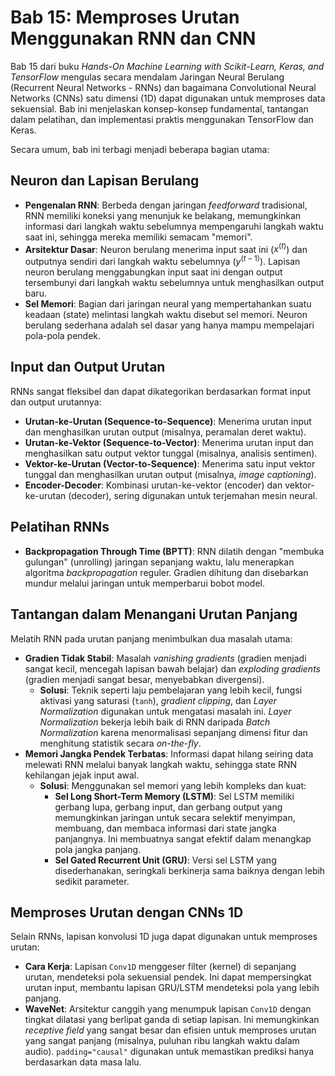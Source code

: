 # Bab 15: Memproses Urutan Menggunakan RNN dan CNN

Bab 15 dari buku *Hands-On Machine Learning with Scikit-Learn, Keras, and TensorFlow* mengulas secara mendalam Jaringan Neural Berulang (Recurrent Neural Networks - RNNs) dan bagaimana Convolutional Neural Networks (CNNs) satu dimensi (1D) dapat digunakan untuk memproses data sekuensial. Bab ini menjelaskan konsep-konsep fundamental, tantangan dalam pelatihan, dan implementasi praktis menggunakan TensorFlow dan Keras.

Secara umum, bab ini terbagi menjadi beberapa bagian utama:

## Neuron dan Lapisan Berulang

* **Pengenalan RNN**: Berbeda dengan jaringan *feedforward* tradisional, RNN memiliki koneksi yang menunjuk ke belakang, memungkinkan informasi dari langkah waktu sebelumnya mempengaruhi langkah waktu saat ini, sehingga mereka memiliki semacam "memori".
* **Arsitektur Dasar**: Neuron berulang menerima input saat ini ($x^{(t)}$) dan outputnya sendiri dari langkah waktu sebelumnya ($y^{(t-1)}$). Lapisan neuron berulang menggabungkan input saat ini dengan output tersembunyi dari langkah waktu sebelumnya untuk menghasilkan output baru.
* **Sel Memori**: Bagian dari jaringan neural yang mempertahankan suatu keadaan (state) melintasi langkah waktu disebut sel memori. Neuron berulang sederhana adalah sel dasar yang hanya mampu mempelajari pola-pola pendek.

## Input dan Output Urutan

RNNs sangat fleksibel dan dapat dikategorikan berdasarkan format input dan output urutannya:
* **Urutan-ke-Urutan (Sequence-to-Sequence)**: Menerima urutan input dan menghasilkan urutan output (misalnya, peramalan deret waktu).
* **Urutan-ke-Vektor (Sequence-to-Vector)**: Menerima urutan input dan menghasilkan satu output vektor tunggal (misalnya, analisis sentimen).
* **Vektor-ke-Urutan (Vector-to-Sequence)**: Menerima satu input vektor tunggal dan menghasilkan urutan output (misalnya, *image captioning*).
* **Encoder-Decoder**: Kombinasi urutan-ke-vektor (encoder) dan vektor-ke-urutan (decoder), sering digunakan untuk terjemahan mesin neural.

## Pelatihan RNNs

* **Backpropagation Through Time (BPTT)**: RNN dilatih dengan "membuka gulungan" (unrolling) jaringan sepanjang waktu, lalu menerapkan algoritma *backpropagation* reguler. Gradien dihitung dan disebarkan mundur melalui jaringan untuk memperbarui bobot model.

## Tantangan dalam Menangani Urutan Panjang

Melatih RNN pada urutan panjang menimbulkan dua masalah utama:
* **Gradien Tidak Stabil**: Masalah *vanishing gradients* (gradien menjadi sangat kecil, mencegah lapisan bawah belajar) dan *exploding gradients* (gradien menjadi sangat besar, menyebabkan divergensi).
    * **Solusi**: Teknik seperti laju pembelajaran yang lebih kecil, fungsi aktivasi yang saturasi (`tanh`), *gradient clipping*, dan *Layer Normalization* digunakan untuk mengatasi masalah ini. *Layer Normalization* bekerja lebih baik di RNN daripada *Batch Normalization* karena menormalisasi sepanjang dimensi fitur dan menghitung statistik secara *on-the-fly*.
* **Memori Jangka Pendek Terbatas**: Informasi dapat hilang seiring data melewati RNN melalui banyak langkah waktu, sehingga state RNN kehilangan jejak input awal.
    * **Solusi**: Menggunakan sel memori yang lebih kompleks dan kuat:
        * **Sel Long Short-Term Memory (LSTM)**: Sel LSTM memiliki gerbang lupa, gerbang input, dan gerbang output yang memungkinkan jaringan untuk secara selektif menyimpan, membuang, dan membaca informasi dari state jangka panjangnya. Ini membuatnya sangat efektif dalam menangkap pola jangka panjang.
        * **Sel Gated Recurrent Unit (GRU)**: Versi sel LSTM yang disederhanakan, seringkali berkinerja sama baiknya dengan lebih sedikit parameter.

## Memproses Urutan dengan CNNs 1D

Selain RNNs, lapisan konvolusi 1D juga dapat digunakan untuk memproses urutan:
* **Cara Kerja**: Lapisan `Conv1D` menggeser filter (kernel) di sepanjang urutan, mendeteksi pola sekuensial pendek. Ini dapat mempersingkat urutan input, membantu lapisan GRU/LSTM mendeteksi pola yang lebih panjang.
* **WaveNet**: Arsitektur canggih yang menumpuk lapisan `Conv1D` dengan tingkat dilatasi yang berlipat ganda di setiap lapisan. Ini memungkinkan *receptive field* yang sangat besar dan efisien untuk memproses urutan yang sangat panjang (misalnya, puluhan ribu langkah waktu dalam audio). `padding="causal"` digunakan untuk memastikan prediksi hanya berdasarkan data masa lalu.
